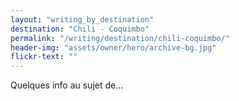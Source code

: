 ```yaml
---
layout: "writing_by_destination"
destination: "Chili - Coquimbo"
permalink: "/writing/destination/chili-coquimbo/"
header-img: "assets/owner/hero/archive-bg.jpg"
flickr-text: ""
---
```


Quelques info au sujet de...

